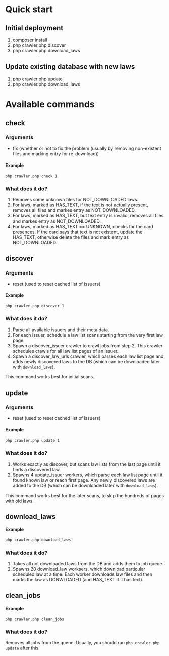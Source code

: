 # Quick start

## Initial deployment

1. composer install
2. php crawler.php discover
3. php crawler.php download_laws

## Update existing database with new laws

1. php crawler.php update
2. php crawler.php download_laws


# Available commands


## check

### Arguments

- fix (whether or not to fix the problem (usually by removing non-existent files and marking entry for re-download))

#### Example

`php crawler.php check 1`

### What does it do?

1. Removes some unknown files for NOT_DOWNLOADED laws.
2. For laws, marked as HAS_TEXT, if the text is not actually present, removes all files and markes entry as NOT_DOWNLOADED.
3. For laws, marked as HAS_TEXT, but text entry is invalid, removes all files and markes entry as NOT_DOWNLOADED.
4. For laws, marked as HAS_TEXT == UNKNOWN, checks for the card presences. If the card says that text is not existent, update the HAS_TEXT, otherwise delete the files and mark entry as NOT_DOWNLOADED.




## discover

### Arguments

- reset (used to reset cached list of issuers)

#### Example

`php crawler.php discover 1`

### What does it do?

1. Parse all available issuers and their meta data.
2. For each issuer, schedule a law list scans starting from the very first law page.
3. Spawn a discover_issuer crawler to crawl jobs from step 2. This crawler schedules crawls for all law list pages of an issuer.
4. Spawn a discover_law_urls crawler, which parses each law list page and adds newly discovered laws to the DB (which can be downloaded later with `download_laws`).

This command works best for initial scans.




## update

### Arguments

- reset (used to reset cached list of issuers)

#### Example

`php crawler.php update 1`

### What does it do?

1. Works exactly as discover, but scans law lists from the last page until it finds a discovered law.
2. Spawns 4 update_issuer workers, which parse each law list page until it found known law or reach first page. Any newly discovered laws are added to the DB (which can be downloaded later with `download_laws`).

This command works best for the later scans, to skip the hundreds of pages with old laws.




## download_laws

#### Example

`php crawler.php download_laws`

### What does it do?

1. Takes all not downloaded laws from the DB and adds them to job queue.
2. Spawns 20 download_law worksers, which download particular scheduled law at a time. Each worker downloads law files and then marks the law as DONWLOADED (and HAS_TEXT if it has text).


## clean_jobs

#### Example

`php crawler.php clean_jobs`

### What does it do?

Removes all jobs from the queue. Usually, you should run `php crawler.php update` after this.
